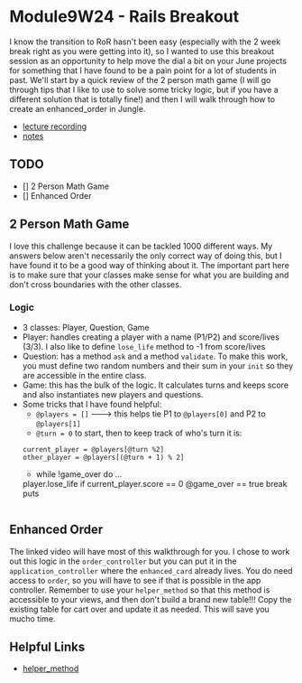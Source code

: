 # Module9W24 - Rails Breakout

I know the transition to RoR hasn't been easy (especially with the 2 week break right as you were getting into it), so I wanted to use this breakout session as an opportunity to help move the dial a bit on your June projects for something that I have found to be a pain point for a lot of students in past. We'll start by a quick review of the 2 person math game (I will go through tips that I like to use to solve some tricky logic, but if you have a different solution that is totally fine!) and then I will walk through how to create an enhanced_order in Jungle. 

- [lecture recording](https://vimeo.com/665052882/b5d915fb15)
- [notes](https://github.com/connkat/lecture_notes/tree/master/Module9/Rails-Breakout)

## TODO
- [] 2 Person Math Game
- [] Enhanced Order

## 2 Person Math Game

I love this challenge because it can be tackled 1000 different ways. My answers below aren't necessarily the only correct way of doing this, but I have found it to be a good way of thinking about it. The important part here is to make sure that your classes make sense for what you are building and don't cross boundaries with the other classes.

### Logic
- 3 classes: Player, Question, Game
- Player: handles creating a player with a name (P1/P2) and score/lives (3/3). I also like to define `lose_life` method to -1 from score/lives
- Question: has a method `ask` and a method `validate`. To make this work, you must define two random numbers and their sum in your `init` so they are accessible in the entire class.
- Game: this has the bulk of the logic. It calculates turns and keeps score and also instantiates new players and questions.
- Some tricks that I have found helpful:
    * `@players = []` ---> this helps tie P1 to `@players[0]` and P2 to `@players[1]`
    * `@turn = 0` to start, then to keep track of who's turn it is: 
    ```
    current_player = @players[@turn %2]
    other_player = @players[(@turn + 1) % 2]
    ```
    * while !game_over do
    ...
    <!-- when a player dies -->
    player.lose_life
    if current_player.score == 0
    @game_over == true
    break
    puts <insert text>
    ```

## Enhanced Order
The linked video will have most of this walkthrough for you. I chose to work out this logic in the `order_controller` but you can put it in the `application_controller` where the `enhanced_card` already lives.  You do need access to `order`, so you will have to see if that is possible in the app controller. Remember to use your `helper_method` so that this method is accessible to your views, and then don't build a brand new table!!! Copy the existing table for cart over and update it as needed. This will save you mucho time. 


## Helpful Links 
- [helper_method](https://apidock.com/rails/ActionController/Helpers/ClassMethods/helper_method)